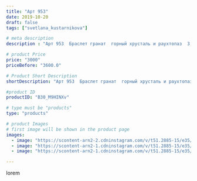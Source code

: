 ```yaml
---
title: "Арт 953"
date: 2019-10-20
draft: false
tags: ["svetlana_kustarnikova"]

# meta description
description : "Арт 953  Браслет гранат  горный хрусталь и раухтопаз  3 ряда ПРОДАНО"

# product Price
price: "3000"
priceBefore: "3600.0"

# Product Short Description
shortDescription: "Арт 953  Браслет гранат  горный хрусталь и раухтопаз  3 ряда ПРОДАНО"

#product ID
productID: "B30_M9HINXv"

# type must be "products"
type: "products"

# product Images
# first image will be shown in the product page
images:
  - image: "https://scontent-arn2-2.cdninstagram.com/v/t51.2885-15/e35/74348658_537188280414228_2823560012317693567_n.jpg?se=7&tp=1&_nc_ht=scontent-arn2-2.cdninstagram.com&_nc_cat=100&_nc_ohc=KZgF5khaz74AX_C5sl7&ccb=7-4&oh=82675ba040b345688564f5f66c087c4c&oe=6085309A&ig_cache_key=MjE1ODYyODA3NjEzMzY4MTkwNA%3D%3D.2-ccb7-4"
  - image: "https://scontent-arn2-1.cdninstagram.com/v/t51.2885-15/e35/72489196_206706636990927_8890089101368509725_n.jpg?se=8&tp=1&_nc_ht=scontent-arn2-1.cdninstagram.com&_nc_cat=103&_nc_ohc=sv43IE2EuTgAX-h_gQJ&ccb=7-4&oh=87844d7691b33cae32e87f0bd8efe2ee&oe=6083C96F&ig_cache_key=MjE1ODYyODA3NjEyNTMwODI2Nw%3D%3D.2-ccb7-4"
  - image: "https://scontent-arn2-1.cdninstagram.com/v/t51.2885-15/e35/71224516_518884388668331_2355225036532568246_n.jpg?se=8&tp=1&_nc_ht=scontent-arn2-1.cdninstagram.com&_nc_cat=111&_nc_ohc=L9eOtuCWuroAX-Xy6iZ&ccb=7-4&oh=b13a136017fd52060e44a158b0b3c0ea&oe=60838D36&ig_cache_key=MjE1ODYyODA3NjEzMzYxODgzNg%3D%3D.2-ccb7-4"

---
```

lorem
